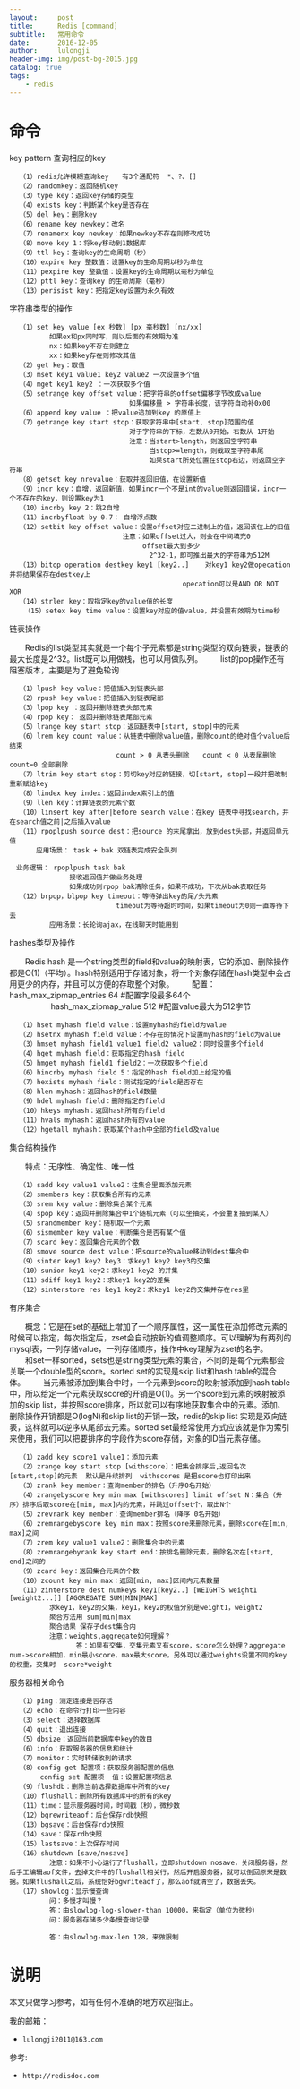 ```yaml
---
layout:     post
title:      Redis [command]
subtitle:   常用命令
date:       2016-12-05
author:     lulongji
header-img: img/post-bg-2015.jpg
catalog: true
tags:
    - redis
---
```



# 命令
key pattern 查询相应的key

    　　（1）redis允许模糊查询key　　有3个通配符  *、?、[]
    　　（2）randomkey：返回随机key　　
    　　（3）type key：返回key存储的类型
    　　（4）exists key：判断某个key是否存在
    　　（5）del key：删除key
    　　（6）rename key newkey：改名
    　　（7）renamenx key newkey：如果newkey不存在则修改成功
    　　（8）move key 1：将key移动到1数据库
    　　（9）ttl key：查询key的生命周期（秒）
    　　（10）expire key 整数值：设置key的生命周期以秒为单位
    　　（11）pexpire key 整数值：设置key的生命周期以毫秒为单位
    　　（12）pttl key：查询key 的生命周期（毫秒）
    　　（13）perisist key：把指定key设置为永久有效

字符串类型的操作

    　　（1）set key value [ex 秒数] [px 毫秒数] [nx/xx]　　
    　　　　　　如果ex和px同时写，则以后面的有效期为准
    　　　　　　nx：如果key不存在则建立
    　　　　　　xx：如果key存在则修改其值
    　　（2）get key：取值
    　　（3）mset key1 value1 key2 value2 一次设置多个值
    　　（4）mget key1 key2 ：一次获取多个值
    　　（5）setrange key offset value：把字符串的offset偏移字节改成value
    　　　　　　　　　　　　　　　　　　如果偏移量 > 字符串长度，该字符自动补0x00
    　　（6）append key value ：把value追加到key 的原值上
    　　（7）getrange key start stop：获取字符串中[start, stop]范围的值
    　　　　　　　　　　　　　　　　　　对于字符串的下标，左数从0开始，右数从-1开始
    　　　　　　　　　　　　　　　　　　注意：当start>length，则返回空字符串
    　　　　　　　　　　　　　　　　　　　　　当stop>=length，则截取至字符串尾
    　　　　　　　　　　　　　　　　　　　　　如果start所处位置在stop右边，则返回空字符串
    　　（8）getset key nrevalue：获取并返回旧值，在设置新值
    　　（9）incr key：自增，返回新值，如果incr一个不是int的value则返回错误，incr一个不存在的key，则设置key为1
    　　（10）incrby key 2：跳2自增
    　　（11）incrbyfloat by 0.7： 自增浮点数　
    　　（12）setbit key offset value：设置offset对应二进制上的值，返回该位上的旧值
    　　　　　　　　　　　　　　　　　注意：如果offset过大，则会在中间填充0
    　　　　　　　　　　　　　　　　　　　　offset最大到多少
    　　　　　　　　　　　　　　　　　　　　　2^32-1，即可推出最大的字符串为512M
    　　（13）bitop operation destkey key1 [key2..]    对key1 key2做opecation并将结果保存在destkey上
    　　　　　　　　　　　　　　　　　　　　　　　　　　opecation可以是AND OR NOT XOR
    　　（14）strlen key：取指定key的value值的长度
    　  （15）setex key time value：设置key对应的值value，并设置有效期为time秒

链表操作

　　Redis的list类型其实就是一个每个子元素都是string类型的双向链表，链表的最大长度是2^32。list既可以用做栈，也可以用做队列。
　　list的pop操作还有阻塞版本，主要是为了避免轮询

    　　（1）lpush key value：把值插入到链表头部
    　　（2）rpush key value：把值插入到链表尾部
    　　（3）lpop key ：返回并删除链表头部元素
    　　（4）rpop key： 返回并删除链表尾部元素
    　　（5）lrange key start stop：返回链表中[start, stop]中的元素
    　　（6）lrem key count value：从链表中删除value值，删除count的绝对值个value后结束
    　　　　　　　　　　　　　　　　count > 0 从表头删除　　count < 0 从表尾删除　　count=0 全部删除
    　　（7）ltrim key start stop：剪切key对应的链接，切[start, stop]一段并把改制重新赋给key
    　　（8）lindex key index：返回index索引上的值
    　　（9）llen key：计算链表的元素个数
    　　（10）linsert key after|before search value：在key 链表中寻找search，并在search值之前|之后插入value
    　　（11）rpoplpush source dest：把source 的末尾拿出，放到dest头部，并返回单元值
    　　　　应用场景： task + bak 双链表完成安全队列

    　业务逻辑： rpoplpush task bak
    　　　　　　　　　接收返回值并做业务处理
    　　　　　　　　　如果成功则rpop bak清除任务，如果不成功，下次从bak表取任务
    　　（12）brpop，blpop key timeout：等待弹出key的尾/头元素
    　　　　　　　　　　　　　　　　timeout为等待超时时间，如果timeout为0则一直等待下去
    　　　　　　应用场景：长轮询ajax，在线聊天时能用到

hashes类型及操作

　　Redis hash 是一个string类型的field和value的映射表，它的添加、删除操作都是O(1)（平均）。hash特别适用于存储对象，将一个对象存储在hash类型中会占用更少的内存，并且可以方便的存取整个对象。
　　配置： hash_max_zipmap_entries 64 #配置字段最多64个
　　　　　 hash_max_zipmap_value 512 #配置value最大为512字节

    　　（1）hset myhash field value：设置myhash的field为value
    　　（2）hsetnx myhash field value：不存在的情况下设置myhash的field为value
    　　（3）hmset myhash field1 value1 field2 value2：同时设置多个field
    　　（4）hget myhash field：获取指定的hash field
    　　（5）hmget myhash field1 field2：一次获取多个field
    　　（6）hincrby myhash field 5：指定的hash field加上给定的值
    　　（7）hexists myhash field：测试指定的field是否存在
    　　（8）hlen myhash：返回hash的field数量
    　　（9）hdel myhash field：删除指定的field
    　　（10）hkeys myhash：返回hash所有的field
    　　（11）hvals myhash：返回hash所有的value
    　　（12）hgetall myhash：获取某个hash中全部的field及value　

集合结构操作

　　特点：无序性、确定性、唯一性

    　　（1）sadd key value1 value2：往集合里面添加元素
    　　（2）smembers key：获取集合所有的元素
    　　（3）srem key value：删除集合某个元素
    　　（4）spop key：返回并删除集合中1个随机元素（可以坐抽奖，不会重复抽到某人）　　　
    　　（5）srandmember key：随机取一个元素
    　　（6）sismember key value：判断集合是否有某个值
    　　（7）scard key：返回集合元素的个数
    　　（8）smove source dest value：把source的value移动到dest集合中
    　　（9）sinter key1 key2 key3：求key1 key2 key3的交集
    　　（10）sunion key1 key2：求key1 key2 的并集
    　　（11）sdiff key1 key2：求key1 key2的差集
    　　（12）sinterstore res key1 key2：求key1 key2的交集并存在res里　

有序集合

　　概念：它是在set的基础上增加了一个顺序属性，这一属性在添加修改元素的时候可以指定，每次指定后，zset会自动按新的值调整顺序。可以理解为有两列的mysql表，一列存储value，一列存储顺序，操作中key理解为zset的名字。
　　和set一样sorted，sets也是string类型元素的集合，不同的是每个元素都会关联一个double型的score。sorted set的实现是skip list和hash table的混合体。
　　当元素被添加到集合中时，一个元素到score的映射被添加到hash table中，所以给定一个元素获取score的开销是O(1)。另一个score到元素的映射被添加的skip list，并按照score排序，所以就可以有序地获取集合中的元素。添加、删除操作开销都是O(logN)和skip list的开销一致，redis的skip list 实现是双向链表，这样就可以逆序从尾部去元素。sorted set最经常使用方式应该就是作为索引来使用，我们可以把要排序的字段作为score存储，对象的ID当元素存储。

    　　（1）zadd key score1 value1：添加元素
    　　（2）zrange key start stop [withscore]：把集合排序后,返回名次[start,stop]的元素  默认是升续排列  withscores 是把score也打印出来
    　　（3）zrank key member：查询member的排名（升序0名开始）
    　　（4）zrangebyscore key min max [withscores] limit offset N：集合（升序）排序后取score在[min, max]内的元素，并跳过offset个，取出N个
    　　（5）zrevrank key member：查询member排名（降序 0名开始）
    　　（6）zremrangebyscore key min max：按照score来删除元素，删除score在[min, max]之间
    　　（7）zrem key value1 value2：删除集合中的元素
    　　（8）zremrangebyrank key start end：按排名删除元素，删除名次在[start, end]之间的
    　　（9）zcard key：返回集合元素的个数
    　　（10）zcount key min max：返回[min, max]区间内元素数量
    　　（11）zinterstore dest numkeys key1[key2..] [WEIGHTS weight1 [weight2...]] [AGGREGATE SUM|MIN|MAX]
    　　　　　　求key1，key2的交集，key1，key2的权值分别是weight1，weight2
    　　　　　　聚合方法用 sum|min|max
    　　　　　　聚合结果 保存子dest集合内
    　　　　　　注意：weights,aggregate如何理解？
    　　　　　　　　　　答：如果有交集，交集元素又有score，score怎么处理？aggregate num->score相加，min最小score，max最大score，另外可以通过weights设置不同的key的权重，交集时  score*weight

 服务器相关命令

    　　（1）ping：测定连接是否存活
    　　（2）echo：在命令行打印一些内容
    　　（3）select：选择数据库
    　　（4）quit：退出连接
    　　（5）dbsize：返回当前数据库中key的数目
    　　（6）info：获取服务器的信息和统计
    　　（7）monitor：实时转储收到的请求
    　　（8）config get 配置项：获取服务器配置的信息
    　　　　 config set 配置项  值：设置配置项信息
    　　（9）flushdb：删除当前选择数据库中所有的key
    　　（10）flushall：删除所有数据库中的所有的key
    　　（11）time：显示服务器时间，时间戳（秒），微秒数
    　　（12）bgrewriteaof：后台保存rdb快照
    　　（13）bgsave：后台保存rdb快照
    　　（14）save：保存rdb快照
    　　（15）lastsave：上次保存时间
    　　（16）shutdown [save/nosave]
    　　　　　　注意：如果不小心运行了flushall，立即shutdown nosave，关闭服务器，然后手工编辑aof文件，去掉文件中的flushall相关行，然后开启服务器，就可以倒回原来是数据。如果flushall之后，系统恰好bgwriteaof了，那么aof就清空了，数据丢失。
    　　（17）showlog：显示慢查询
    　　　　　　问：多慢才叫慢？
    　　　　　　答：由slowlog-log-slower-than 10000，来指定（单位为微秒）
    　　　　　　问：服务器存储多少条慢查询记录

    　　　　　　答：由slowlog-max-len 128，来做限制　　　　　　　


# 说明

本文只做学习参考，如有任何不准确的地方欢迎指正。

我的邮箱：
- ```lulongji2011@163.com```

参考:
- ```http://redisdoc.com```



